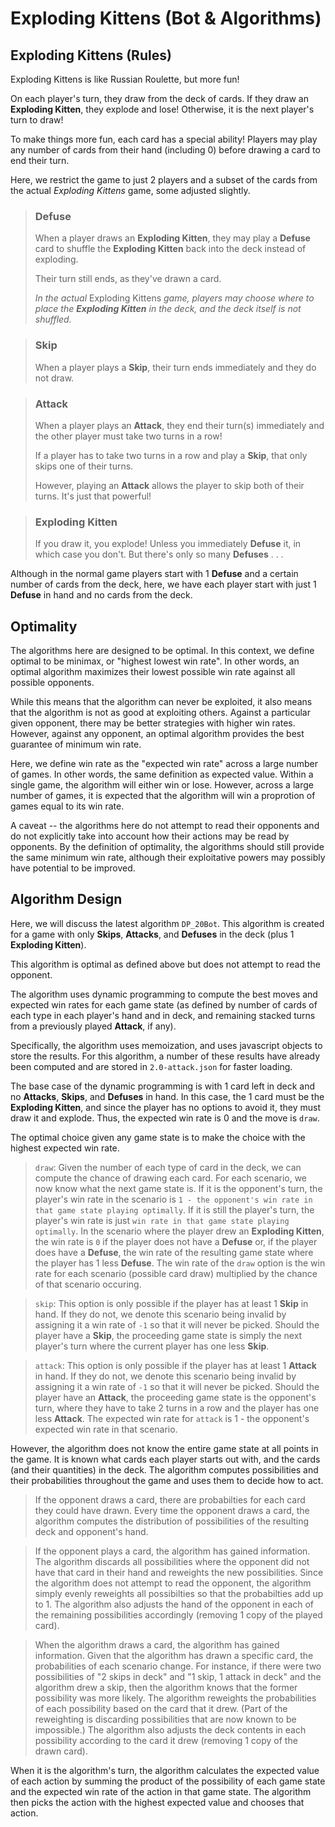# Exploding Kittens (Bot & Algorithms)


## Exploding Kittens (Rules)

Exploding Kittens is like Russian Roulette, but more fun!

On each player's turn, they draw from the deck of cards. 
If they draw an **Exploding Kitten**, they explode and lose!
Otherwise, it is the next player's turn to draw!

To make things more fun, each card has a special ability!
Players may play any number of cards from their hand (including 0) before
drawing a card to end their turn.

Here, we restrict the game to just 2 players and a subset of the cards from the actual *Exploding Kittens* game,
some adjusted slightly.

> ### Defuse
> 
> When a player draws an **Exploding Kitten**, they may play a **Defuse** card to 
> shuffle the **Exploding Kitten** back into the deck instead of exploding.
>
> Their turn still ends, as they've drawn a card.
> 
> *In the actual* Exploding Kittens *game, players may choose where to place the **Exploding Kitten** in the deck,*
> *and the deck itself is not shuffled.*

> ### Skip
> 
> When a player plays a **Skip**, their turn ends immediately and they do not draw.

> ### Attack
> 
> When a player plays an **Attack**, they end their turn(s) immediately and the other player must take two turns in a row!
> 
> If a player has to take two turns in a row and play a **Skip**, that only skips one of their turns.
>
> However, playing an **Attack** allows the player to skip both of their turns. It's just that powerful!

> ### Exploding Kitten
>
> If you draw it, you explode! Unless you immediately **Defuse** it, in which case you don't.
> But there's only so many **Defuses** . . .

Although in the normal game players start with 1 **Defuse** and a certain number of cards from the deck,
here, we have each player start with just 1 **Defuse** in hand and no cards from the deck.

## Optimality

The algorithms here are designed to be optimal. In this context, we define optimal to be
minimax, or "highest lowest win rate". In other words, an optimal algorithm maximizes their
lowest possible win rate against all possible opponents.

While this means that the algorithm can never be exploited, it also means that the algorithm
is not as good at exploiting others. Against a particular given opponent, there may be better
strategies with higher win rates. However, against any opponent, an optimal algorithm provides
the best guarantee of minimum win rate.

Here, we define win rate as the "expected win rate" across a large number of games.
In other words, the same definition as expected value. Within a single game, the algorithm will
either win or lose. However, across a large number of games, it is expected that the algorithm
will win a proprotion of games equal to its win rate.

A caveat -- the algorithms here do not attempt to read their opponents 
and do not explicitly take into account how their actions may be read by opponents. 
By the definition of optimality, the algorithms should still provide the same minimum win rate,
although their exploitative powers may possibly have potential to be improved.

<!--*It is possible that for algorithms after `DP_20Bot` not reading or attempted reading
may be a known shortcoming *-->

## Algorithm Design

Here, we will discuss the latest algorithm `DP_20Bot`. This algorithm is created for a game with only
**Skips**, **Attacks**, and **Defuses** in the deck (plus 1 **Exploding Kitten**).

This algorithm is optimal as defined above but does not attempt to read the opponent.

The algorithm uses dynamic programming to compute the best moves and expected win rates for each game state
(as defined by number of cards of each type in each player's hand and in deck, and remaining stacked turns
from a previously played **Attack**, if any).

Specifically, the algorithm uses memoization, and uses javascript objects to store the results.
For this algorithm, a number of these results have already been computed and are stored in `2.0-attack.json`
for faster loading.

The base case of the dynamic programming is with 1 card left in deck and no **Attacks**, **Skips**, and **Defuses** in hand.
In this case, the 1 card must be the **Exploding Kitten**, and since the player has no options to avoid it,
they must draw it and explode. Thus, the expected win rate is 0 and the move is `draw`.

The optimal choice given any game state is to make the choice with the highest expected win rate.

> `draw`: Given the number of each type of card in the deck, we can compute the chance of drawing each card.
> For each scenario, we now know what the next game state is.
> If it is the opponent's turn, the player's win rate in the scenario is `1 - the opponent's win rate in that game state playing optimally`.
> If it is still the player's turn, the player's win rate is just `win rate in that game state playing optimally`.
> In the scenario where the player drew an **Exploding Kitten**, 
> the win rate is `0` if the player does not have a **Defuse** 
> or, if the player does have a **Defuse**, 
> the win rate of the resulting game state where the player has 1 less **Defuse**. 
> The win rate of the `draw` option is the win rate for each scenario (possible card draw) 
> multiplied by the chance of that scenario occuring.

> `skip`: This option is only possible if the player has at least 1 **Skip** in hand. 
> If they do not, we denote this scenario being invalid by assigning it a win rate of `-1` so that it will never be picked.
> Should the player have a **Skip**, the proceeding game state is simply 
> the next player's turn where the current player has one less **Skip**.

> `attack`: This option is only possible if the player has at least 1 **Attack** in hand.
> If they do not, we denote this scenario being invalid by assigning it a win rate of `-1` so that it will never be picked.
> Should the player have an **Attack**, the proceeding game state is the opponent's turn, where they have to take 2 turns in a row
> and the player has one less **Attack**. The expected win rate for `attack` is 1 - the opponent's expected win rate in that scenario.

However, the algorithm does not know the entire game state at all points in the game.
It is known what cards each player starts out with, and the cards (and their quantities) in the deck.
The algorithm computes possibilities and their probabilities throughout the game and uses them
to decide how to act.

> If the opponent draws a card, there are probabilties for each card they could have drawn.
> Every time the opponent draws a card, the algorithm computes the distribution of possibilities
> of the resulting deck and opponent's hand.

> If the opponent plays a card, the algorithm has gained information.
> The algorithm discards all possibilities where the opponent did not have that card in their hand
> and reweights the new possibilities.
> Since the algorithm does not attempt to read the opponent, the algorithm simply evenly reweights
> all possibilties so that the probabilties add up to 1.
> The algorithm also adjusts the hand of the opponent in each of the remaining possibilities accordingly
> (removing 1 copy of the played card).

> When the algorithm draws a card, the algorithm has gained information.
> Given that the algorithm has drawn a specific card, the probabilities of each scenario change.
> For instance, if there were two possibilities of "2 skips in deck" and "1 skip, 1 attack in deck"
> and the algorithm drew a skip, then the algorithm knows that the former possibility was more likely.
> The algorithm reweights the probabilities of each possibility based on the card that it drew.
> (Part of the reweighting is discarding possibilities that are now known to be impossible.)
> The algorithm also adjusts the deck contents in each possibility according to the card it drew
> (removing 1 copy of the drawn card).

When it is the algorithm's turn, the algorithm calculates the expected value of each action by 
summing the product of the possibility of each game state and the expected win rate of the action
in that game state.
The algorithm then picks the action with the highest expected value and chooses that action.